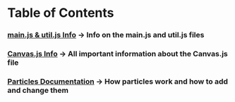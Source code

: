# **Table of Contents**
### [main.js & util.js Info](github.com/MrBacon470/PixelSimulation/docs/main.md) -> Info on the main.js and util.js files
### [Canvas.js Info](github.com/MrBacon470/PixelSimulation/docs/canvas.md) -> All important information about the Canvas.js file
### [Particles Documentation](github.com/MrBacon470/PixelSimulation/docs/pixels.md) -> How particles work and how to add and change them